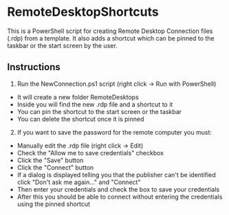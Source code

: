 RemoteDesktopShortcuts
======================
This is a PowerShell script for creating Remote Desktop Connection files (.rdp) from a template.
It also adds a shortcut which can be pinned to the taskbar or the start screen by the user.

Instructions
------------
1. Run the NewConnection.ps1 script (right click -> Run with PowerShell)
  * It will create a new folder RemoteDesktops
  * Inside you will find the new .rdp file and a shortcut to it
  * You can pin the shortcut to the start screen or the taskbar
  * You can delete the shortcut once it is pinned

2. If you want to save the password for the remote computer you must:
  * Manually edit the .rdp file (right click -> Edit)
  * Check the "Allow me to save credentials" checkbox
  * Click the "Save" button
  * Click the "Connect" button
  * If a dialog is displayed telling you that the publisher can't be identified click "Don't ask me again..." and "Connect"
  * Then enter your credentials and check the box to save your credentials
  * After this you should be able to connect without entering the credentials using the pinned shortcut
  